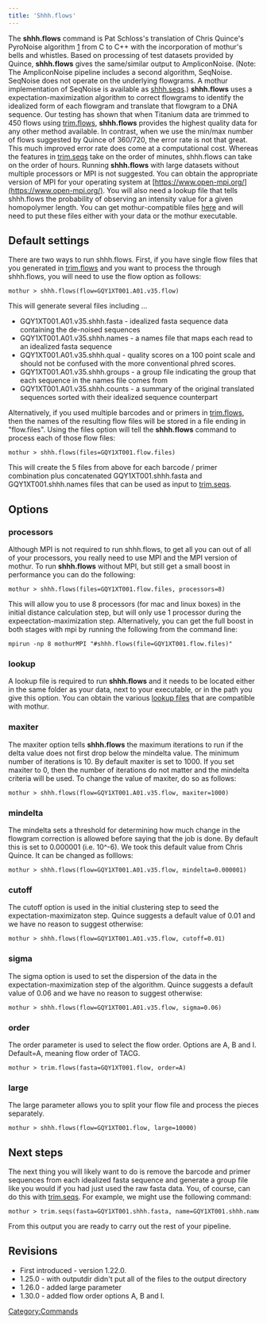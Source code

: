 ```yaml
---
title: 'Shhh.flows'
---
```

The **shhh.flows** command is Pat Schloss\'s
translation of Chris Quince\'s PyroNoise algorithm
[1](https://people.civil.gla.ac.uk/~quince/Software/PyroNoise.html) from
C to C++ with the incorporation of mothur\'s bells and whistles. Based
on processing of test datasets provided by Quince, **shhh.flows** gives the
same/similar output to AmpliconNoise. (Note: The AmpliconNoise pipeline
includes a second algorithm, SeqNoise. SeqNoise does not operate on the
underlying flowgrams. A mothur implementation of SeqNoise is available
as [shhh.seqs](shhh.seqs).) **shhh.flows** uses a
expectation-maximization algorithm to correct flowgrams to identify the
idealized form of each flowgram and translate that flowgram to a DNA
sequence. Our testing has shown that when Titanium data are trimmed to
450 flows using [trim.flows](trim.flows), **shhh.flows** provides
the highest quality data for any other method available. In contrast,
when we use the min/max number of flows suggested by Quince of 360/720,
the error rate is not that great. This much improved error rate does
come at a computational cost. Whereas the features in
[trim.seqs](trim.seqs) take on the order of minutes,
shhh.flows can take on the order of hours. Running **shhh.flows** with large
datasets without multiple processors or MPI is not suggested. You can
obtain the appropriate version of MPI for your operating system at
[https://www.open-mpi.org/](https://www.open-mpi.org/). You will also need a lookup file that tells
shhh.flows the probability of observing an intensity value for a given
homopolymer length. You can get mothur-compatible files [
here](lookup_files) and will need to put these files either
with your data or the mothur executable.

## Default settings

There are two ways to run shhh.flows. First, if you have single flow
files that you generated in [trim.flows](trim.flows) and you
want to process the through shhh.flows, you will need to use the flow
option as follows:

    mothur > shhh.flows(flow=GQY1XT001.A01.v35.flow)

This will generate several files including \...

-   GQY1XT001.A01.v35.shhh.fasta - idealized fasta sequence data
    containing the de-noised sequences
-   GQY1XT001.A01.v35.shhh.names - a names file that maps each read to
    an idealized fasta sequence
-   GQY1XT001.A01.v35.shhh.qual - quality scores on a 100 point scale
    and should not be confused with the more conventional phred scores.
-   GQY1XT001.A01.v35.shhh.groups - a group file indicating the group
    that each sequence in the names file comes from
-   GQY1XT001.A01.v35.shhh.counts - a summary of the original translated
    sequences sorted with their idealized sequence counterpart

Alternatively, if you used multiple barcodes and or primers in
[trim.flows](trim.flows), then the names of the resulting
flow files will be stored in a file ending in \"flow.files\". Using the
files option will tell the **shhh.flows** command to process each of those
flow files:

    mothur > shhh.flows(files=GQY1XT001.flow.files)

This will create the 5 files from above for each barcode / primer
combination plus concatenated GQY1XT001.shhh.fasta and
GQY1XT001.shhh.names files that can be used as input to
[trim.seqs](trim.seqs).

## Options

### processors

Although MPI is not required to run shhh.flows, to get all you can out
of all of your processors, you really need to use MPI and the MPI
version of mothur. To run **shhh.flows** without MPI, but still get a small
boost in performance you can do the following:

    mothur > shhh.flows(files=GQY1XT001.flow.files, processors=8)

This will allow you to use 8 processors (for mac and linux boxes) in the
initial distance calculation step, but will only use 1 processor during
the expeectation-maximization step. Alternatively, you can get the full
boost in both stages with mpi by running the following from the command
line:

    mpirun -np 8 mothurMPI "#shhh.flows(file=GQY1XT001.flow.files)"

### lookup

A lookup file is required to run **shhh.flows** and it needs to be located
either in the same folder as your data, next to your executable, or in
the path you give this option. You can obtain the various [lookup
files](lookup_files) that are compatible with mothur.

### maxiter

The maxiter option tells **shhh.flows** the maximum iterations to run if the
delta value does not first drop below the mindelta value. The minimum
number of iterations is 10. By default maxiter is set to 1000. If you
set maxiter to 0, then the number of iterations do not matter and the
mindelta criteria will be used. To change the value of maxiter, do so as
follows:

    mothur > shhh.flows(flow=GQY1XT001.A01.v35.flow, maxiter=1000)

### mindelta

The mindelta sets a threshold for determining how much change in the
flowgram correction is allowed before saying that the job is done. By
default this is set to 0.000001 (i.e. 10\^-6). We took this default
value from Chris Quince. It can be changed as folllows:

    mothur > shhh.flows(flow=GQY1XT001.A01.v35.flow, mindelta=0.000001)

### cutoff

The cutoff option is used in the initial clustering step to seed the
expectation-maximizaton step. Quince suggests a default value of 0.01
and we have no reason to suggest otherwise:

    mothur > shhh.flows(flow=GQY1XT001.A01.v35.flow, cutoff=0.01)

### sigma

The sigma option is used to set the dispersion of the data in the
expectation-maximization step of the algorithm. Quince suggests a
default value of 0.06 and we have no reason to suggest otherwise:

    mothur > shhh.flows(flow=GQY1XT001.A01.v35.flow, sigma=0.06)

### order

The order parameter is used to select the flow order. Options are A, B
and I. Default=A, meaning flow order of TACG.

    mothur > trim.flows(fasta=GQY1XT001.flow, order=A)

### large

The large parameter allows you to split your flow file and process the
pieces separately.

    mothur > shhh.flows(flow=GQY1XT001.flow, large=10000)

## Next steps

The next thing you will likely want to do is remove the barcode and
primer sequences from each idealized fasta sequence and generate a group
file like you would if you had just used the raw fasta data. You, of
course, can do this with [trim.seqs](trim.seqs). For example,
we might use the following command:

    mothur > trim.seqs(fasta=GQY1XT001.shhh.fasta, name=GQY1XT001.shhh.names, oligos=GQY1XT001.oligos, pdiffs=2, bdiffs=1, flip=T, processors=8)

From this output you are ready to carry out the rest of your pipeline.

## Revisions

-   First introduced - version 1.22.0.
-   1.25.0 - with outputdir didn\'t put all of the files to the output
    directory
-   1.26.0 - added large parameter
-   1.30.0 - added flow order options A, B and I.

[Category:Commands](Category:Commands)
